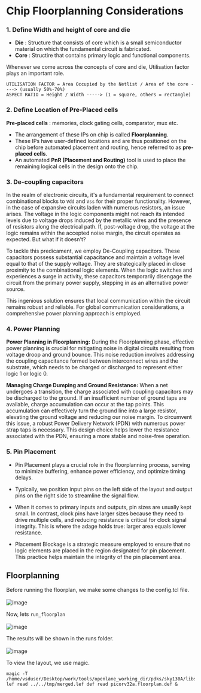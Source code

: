 # Chip Floorplanning Considerations

### 1. Define Width and height of core and die

- **Die** : Structure that consists of core which is a small semiconductor material on which the fundamental circuit is fabricated.
- **Core** : Structire that contains primary logic and functional components.

Whenever we come across the concepts of core and die, Utilisation factor plays an important role.
```
UTILISATION FACTOR = Area Occupied by the Netlist / Area of the core ----> (usually 50%-70%)
ASPECT RATIO = Height / Width -----> (1 = square, others = rectangle)
```

### 2. Define Location of Pre-Placed cells

**Pre-placed cells** : memories, clock gating cells, comparator, mux etc.

- The arrangement of these IPs on chip is called **Floorplanning**.
- These IPs have user-defined locations and are thus positioned on the chip before automated placement and routing, hence referred to as **pre-placed cells**.
- An automated **PnR (Placement and Routing)** tool is used to place the remaining logical cells in the design onto the chip.


### 3. De-coupling capacitors

In the realm of electronic circuits, it's a fundamental requirement to connect combinational blocks to ```Vdd``` and ```Vss``` for their proper functionality. However, in the case of expansive circuits laden with numerous resistors, an issue arises. The voltage in the logic components might not reach its intended levels due to voltage drops induced by the metallic wires and the presence of resistors along the electrical path. If, post-voltage drop, the voltage at the logic remains within the accepted noise margin, the circuit operates as expected. But what if it doesn't?

To tackle this predicament, we employ De-Coupling capacitors. These capacitors possess substantial capacitance and maintain a voltage level equal to that of the supply voltage. They are strategically placed in close proximity to the combinational logic elements. When the logic switches and experiences a surge in activity, these capacitors temporarily disengage the circuit from the primary power supply, stepping in as an alternative power source.

This ingenious solution ensures that local communication within the circuit remains robust and reliable. For global communication considerations, a comprehensive power planning approach is employed.

### 4. Power Planning

**Power Planning in Floorplanning:**
During the Floorplanning phase, effective power planning is crucial for mitigating noise in digital circuits resulting from voltage droop and ground bounce. This noise reduction involves addressing the coupling capacitance formed between interconnect wires and the substrate, which needs to be charged or discharged to represent either logic 1 or logic 0.

**Managing Charge Dumping and Ground Resistance:**
When a net undergoes a transition, the charge associated with coupling capacitors may be discharged to the ground. If an insufficient number of ground taps are available, charge accumulation can occur at the tap points. This accumulation can effectively turn the ground line into a large resistor, elevating the ground voltage and reducing our noise margin. To circumvent this issue, a robust Power Delivery Network (PDN) with numerous power strap taps is necessary. This design choice helps lower the resistance associated with the PDN, ensuring a more stable and noise-free operation.

### 5. Pin Placement

- Pin Placement plays a crucial role in the floorplanning process, serving to minimize buffering, enhance power efficiency, and optimize timing delays.

- Typically, we position input pins on the left side of the layout and output pins on the right side to streamline the signal flow.

- When it comes to primary inputs and outputs, pin sizes are usually kept small. In contrast, clock pins have larger sizes because they need to drive multiple cells, and reducing resistance is critical for clock signal integrity. This is where the adage holds true: larger area equals lower resistance.

- Placement Blockage is a strategic measure employed to ensure that no logic elements are placed in the region designated for pin placement. This practice helps maintain the integrity of the pin placement area.

## Floorplanning

Before running the floorplan, we make some changes to the config.tcl file.
<br><br>
![image](https://github.com/Advaith-RN/pes_PhysicalDesignExploration/assets/77977360/07d082c2-957b-422b-8610-4f3db658ef85)

Now, lets ```run_floorplan```<br><br>
![image](https://github.com/Advaith-RN/pes_PhysicalDesignExploration/assets/77977360/435be03c-ed1d-4a30-b401-4f1f441e746b)

The results will be shown in the runs folder.<br><br>
![image](https://github.com/Advaith-RN/pes_PhysicalDesignExploration/assets/77977360/866f9cab-b5c0-4238-9778-5383e666056f)

To view the layout, we use magic.
```
magic -T /home/vsduser/Desktop/work/tools/openlane_working_dir/pdks/sky130A/libs.tech/magic/sky130A.tech lef read ../../tmp/merged.lef def read picorv32a.floorplan.def &
```
